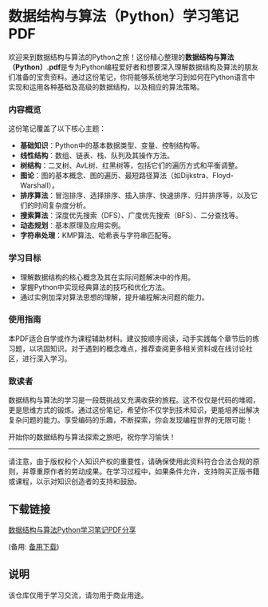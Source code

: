# 数据结构与算法（Python）学习笔记PDF

欢迎来到数据结构与算法的Python之旅！这份精心整理的**数据结构与算法（Python）.pdf**是专为Python编程爱好者和想要深入理解数据结构及算法的朋友们准备的宝贵资料。通过这份笔记，你将能够系统地学习到如何在Python语言中实现和运用各种基础及高级的数据结构，以及相应的算法策略。

### 内容概览

这份笔记覆盖了以下核心主题：

- **基础知识**：Python中的基本数据类型、变量、控制结构等。
- **线性结构**：数组、链表、栈、队列及其操作方法。
- **树结构**：二叉树、AvL树、红黑树等，包括它们的遍历方式和平衡调整。
- **图论**：图的基本概念、图的遍历、最短路径算法（如Dijkstra、Floyd-Warshall）。
- **排序算法**：冒泡排序、选择排序、插入排序、快速排序、归并排序等，以及它们的时间复杂度分析。
- **搜索算法**：深度优先搜索（DFS）、广度优先搜索（BFS）、二分查找等。
- **动态规划**：基本原理及应用实例。
- **字符串处理**：KMP算法、哈希表与字符串匹配等。

### 学习目标

- 理解数据结构的核心概念及其在实际问题解决中的作用。
- 掌握Python中实现经典算法的技巧和优化方法。
- 通过实例加深对算法思想的理解，提升编程解决问题的能力。

### 使用指南

本PDF适合自学或作为课程辅助材料。建议按顺序阅读，动手实践每个章节后的练习题，以巩固知识。对于遇到的概念难点，推荐查阅更多相关资料或在线讨论社区，进行深入学习。

### 致读者

数据结构与算法的学习是一段既挑战又充满收获的旅程。这不仅仅是代码的堆砌，更是思维方式的锻炼。通过这份笔记，希望你不仅学到技术知识，更能培养出解决复杂问题的能力。享受编码的乐趣，不断探索，你会发现编程世界的无限可能！

开始你的数据结构与算法探索之旅吧，祝你学习愉快！

---

请注意，由于版权和个人知识产权的重要性，请确保使用此资料符合合法合规的原则，并尊重原作者的劳动成果。在学习过程中，如果条件允许，支持购买正版书籍或课程，以示对知识创造者的支持和鼓励。

## 下载链接
[数据结构与算法Python学习笔记PDF分享](https://pan.quark.cn/s/03a2e7f94b27) 

(备用: [备用下载](https://pan.baidu.com/s/1i1TSCekcDDs9EVsafk2CMQ?pwd=1234))

## 说明

该仓库仅用于学习交流，请勿用于商业用途。
